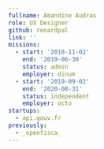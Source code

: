 ```yaml
---
fullname: Amandine Audras
role: UX Designer
github: renardpal
link: ''
missions:
  - start: '2018-11-02'
    end: '2019-06-30'
    status: admin
    employer: dinum
  - start: '2019-09-02'
    end: '2020-08-31'
    status: independent
    employer: octo
startups:
  - api.gouv.fr
previously:
  - _openfisca_
---
```


